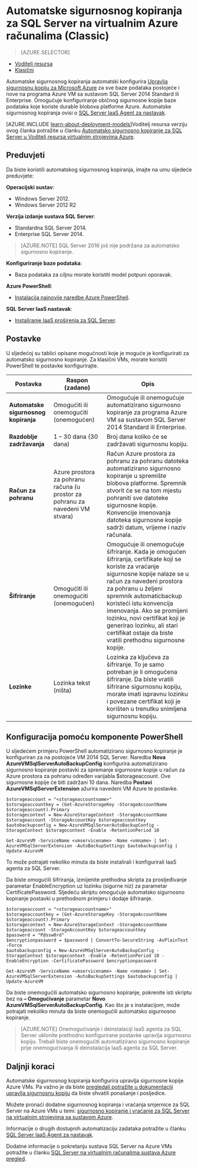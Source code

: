 <properties
    pageTitle="Automatsko sigurnosno kopiranje za SQL Server virtualnim strojevima (klasični) | Microsoft Azure"
    description="U članku se objašnjava značajka automatskog sigurnosnog kopiranja za SQL Server pokrenut na virtualnim računalima sustava Azure pomoću upravitelja resursa. "
    services="virtual-machines-windows"
    documentationCenter="na"
    authors="rothja"
    manager="jhubbard"
    editor=""
    tags="azure-service-management" />
<tags
    ms.service="virtual-machines-windows"
    ms.devlang="na"
    ms.topic="article"
    ms.tgt_pltfrm="vm-windows-sql-server"
    ms.workload="infrastructure-services"
    ms.date="09/26/2016"
    ms.author="jroth" />

# <a name="automated-backup-for-sql-server-in-azure-virtual-machines-classic"></a>Automatske sigurnosnog kopiranja za SQL Server na virtualnim Azure računalima (Classic)

> [AZURE.SELECTOR]
- [Voditelj resursa](virtual-machines-windows-sql-automated-backup.md)
- [Klasični](virtual-machines-windows-classic-sql-automated-backup.md)

Automatske sigurnosnog kopiranja automatski konfigurira [Upravlja sigurnosnu kopiju za Microsoft Azure](https://msdn.microsoft.com/library/dn449496.aspx) za sve baze podataka postojeće i nove na programa Azure VM sa sustavom SQL Server 2014 Standard ili Enterprise. Omogućuje konfiguriranje običnog sigurnosne kopije baze podataka koje koriste durable blobova platforme Azure. Automatske sigurnosnog kopiranja ovisi o [SQL Server IaaS Agent za nastavak](virtual-machines-windows-classic-sql-server-agent-extension.md).

[AZURE.INCLUDE [learn-about-deployment-models](../../includes/learn-about-deployment-models-classic-include.md)]Voditelj resursa verziju ovog članka potražite u članku [Automatsko sigurnosno kopiranje za SQL Server u Voditelj resursa virtualnim strojevima Azure](virtual-machines-windows-sql-automated-backup.md).

## <a name="prerequisites"></a>Preduvjeti

Da biste koristili automatskog sigurnosnog kopiranja, imajte na umu sljedeće preduvjete:

**Operacijski sustav**:

- Windows Server 2012.
- Windows Server 2012 R2

**Verzija izdanje sustava SQL Server**:

- Standardna SQL Server 2014.
- Enterprise SQL Server 2014.

>[AZURE.NOTE] SQL Server 2016 još nije podržana za automatsko sigurnosno kopiranje.

**Konfiguriranje baze podataka**:

- Baza podataka za ciljnu morate koristiti model potpuni oporavak.

**Azure PowerShell**:

- [Instalacija najnovije naredbe Azure PowerShell](../powershell-install-configure.md).

**SQL Server IaaS nastavak**:

- [Instaliranje IaaS proširenja za SQL Server](virtual-machines-windows-classic-sql-server-agent-extension.md).

## <a name="settings"></a>Postavke

U sljedećoj su tablici opisane mogućnosti koje je moguće je konfigurirati za automatsko sigurnosno kopiranje. Za klasični VMs, morate koristiti PowerShell te postavke konfigurirajte.

|Postavka|Raspon (zadano)|Opis|
|---|---|---|
|**Automatske sigurnosnog kopiranja**|Omogućiti ili onemogućiti (onemogućen)|Omogućuje ili onemogućuje automatizirano sigurnosno kopiranje za programa Azure VM sa sustavom SQL Server 2014 Standard ili Enterprise.|
|**Razdoblje zadržavanja**|1 – 30 dana (30 dana)|Broj dana koliko će se zadržavati sigurnosnu kopiju.|
|**Račun za pohranu**|Azure prostora za pohranu računa (u prostor za pohranu za navedeni VM stvara)|Račun Azure prostora za pohranu za pohranu datoteka automatizirano sigurnosno kopiranje u spremište blobova platforme. Spremnik stvorit će se na tom mjestu pohraniti sve datoteke sigurnosne kopije. Konvencije imenovanja datoteka sigurnosne kopije sadrži datum, vrijeme i naziv računala.|
|**Šifriranje**|Omogućiti ili onemogućiti (onemogućen)|Omogućuje ili onemogućuje šifriranje. Kada je omogućen šifriranja, certifikate koji se koriste za vraćanje sigurnosne kopije nalaze se u račun za navedeni prostora za pohranu u željeni spremnik automaticbackup koristeći istu konvencija imenovanja. Ako se promijeni lozinku, novi certifikat koji je generirao lozinku, ali stari certifikat ostaje da biste vratili prethodnu sigurnosne kopije.|
|**Lozinke**|Lozinka tekst (ništa)|Lozinka za ključeva za šifriranje. To je samo potreban je li omogućena šifriranje. Da biste vratili šifrirane sigurnosnu kopiju, morate imati ispravnu lozinku i povezane certifikat koji je korišten u trenutku snimljena sigurnosnu kopiju.|

## <a name="configuration-with-powershell"></a>Konfiguracija pomoću komponente PowerShell

U sljedećem primjeru PowerShell automatizirano sigurnosno kopiranje je konfiguriran za na postojeće VM 2014 SQL Server. Naredba **Nova AzureVMSqlServerAutoBackupConfig** konfigurira automatizirano sigurnosno kopiranje postavki za spremanje sigurnosne kopije u račun za Azure prostora za pohranu određen varijabla $storageaccount. Ove sigurnosne kopije će biti zadržani 10 dana. Naredba **Postavi AzureVMSqlServerExtension** ažurira navedeni VM Azure te postavke.

    $storageaccount = "<storageaccountname>"
    $storageaccountkey = (Get-AzureStorageKey -StorageAccountName $storageaccount).Primary
    $storagecontext = New-AzureStorageContext -StorageAccountName $storageaccount -StorageAccountKey $storageaccountkey
    $autobackupconfig = New-AzureVMSqlServerAutoBackupConfig -StorageContext $storagecontext -Enable -RetentionPeriod 10

    Get-AzureVM -ServiceName <vmservicename> -Name <vmname> | Set-AzureVMSqlServerExtension -AutoBackupSettings $autobackupconfig | Update-AzureVM

To može potrajati nekoliko minuta da biste instalirali i konfigurirali IaaS agenta za SQL Server.

Da biste omogućili šifriranja, izmijenite prethodna skripta za prosljeđivanje parametar EnableEncryption uz lozinku (sigurne niz) za parametar CertificatePassword. Sljedeću skriptu omogućuje automatsko sigurnosno kopiranje postavki u prethodnom primjeru i dodaje šifriranje.

    $storageaccount = "<storageaccountname>"
    $storageaccountkey = (Get-AzureStorageKey -StorageAccountName $storageaccount).Primary
    $storagecontext = New-AzureStorageContext -StorageAccountName $storageaccount -StorageAccountKey $storageaccountkey
    $password = "P@ssw0rd"
    $encryptionpassword = $password | ConvertTo-SecureString -AsPlainText -Force  
    $autobackupconfig = New-AzureVMSqlServerAutoBackupConfig -StorageContext $storagecontext -Enable -RetentionPeriod 10 -EnableEncryption -CertificatePassword $encryptionpassword

    Get-AzureVM -ServiceName <vmservicename> -Name <vmname> | Set-AzureVMSqlServerExtension -AutoBackupSettings $autobackupconfig | Update-AzureVM

Da biste onemogućili automatsko sigurnosno kopiranje, pokrenite isti skriptu bez na **– Omogućivanje** parametar **Novo AzureVMSqlServerAutoBackupConfig**. Kao što je s instalacijom, može potrajati nekoliko minuta da biste onemogućili automatsko sigurnosno kopiranje.

>[AZURE.NOTE] Onemogućivanje i deinstalaciji IaaS agenta za SQL Server uklonite prethodno konfigurirane postavke upravlja sigurnosnu kopiju. Trebali biste onemogućiti automatizirano sigurnosno kopiranje prije onemogućivanja ili deinstalacija IaaS agenta za SQL Server.

## <a name="next-steps"></a>Daljnji koraci

Automatske sigurnosnog kopiranja konfigurira upravlja sigurnosne kopije Azure VMs. Pa važno je da biste [pregledali potražite u dokumentaciji upravlja sigurnosnu kopiju](https://msdn.microsoft.com/library/dn449496.aspx) da biste shvatili ponašanje i posljedice.

Možete pronaći dodatne sigurnosnog kopiranja i vraćanja smjernice za SQL Server na Azure VMs u temi: [sigurnosno kopiranje i vraćanje za SQL Server na virtualnim strojevima sa sustavom Azure](virtual-machines-windows-sql-backup-recovery.md).

Informacije o drugih dostupnih automatizaciju zadataka potražite u članku [SQL Server IaaS Agent za nastavak](virtual-machines-windows-classic-sql-server-agent-extension.md).

Dodatne informacije o pokretanju sustava SQL Server na Azure VMs potražite u članku [SQL Server na virtualnim računalima sustava Azure pregled](virtual-machines-windows-sql-server-iaas-overview.md).
